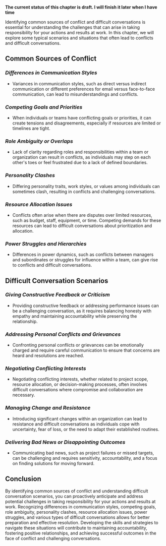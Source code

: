 **The current status of this chapter is draft. I will finish it later when I have time**

Identifying common sources of conflict and difficult conversations is essential for understanding the challenges that can arise in taking responsibility for your actions and results at work. In this chapter, we will explore some typical scenarios and situations that often lead to conflicts and difficult conversations.

**Common Sources of Conflict**
------------------------------

### *Differences in Communication Styles*

* Variances in communication styles, such as direct versus indirect communication or different preferences for email versus face-to-face communication, can lead to misunderstandings and conflicts.

### *Competing Goals and Priorities*

* When individuals or teams have conflicting goals or priorities, it can create tensions and disagreements, especially if resources are limited or timelines are tight.

### *Role Ambiguity or Overlaps*

* Lack of clarity regarding roles and responsibilities within a team or organization can result in conflicts, as individuals may step on each other's toes or feel frustrated due to a lack of defined boundaries.

### *Personality Clashes*

* Differing personality traits, work styles, or values among individuals can sometimes clash, resulting in conflicts and challenging conversations.

### *Resource Allocation Issues*

* Conflicts often arise when there are disputes over limited resources, such as budget, staff, equipment, or time. Competing demands for these resources can lead to difficult conversations about prioritization and allocation.

### *Power Struggles and Hierarchies*

* Differences in power dynamics, such as conflicts between managers and subordinates or struggles for influence within a team, can give rise to conflicts and difficult conversations.

**Difficult Conversation Scenarios**
------------------------------------

### *Giving Constructive Feedback or Criticism*

* Providing constructive feedback or addressing performance issues can be a challenging conversation, as it requires balancing honesty with empathy and maintaining accountability while preserving the relationship.

### *Addressing Personal Conflicts and Grievances*

* Confronting personal conflicts or grievances can be emotionally charged and require careful communication to ensure that concerns are heard and resolutions are reached.

### *Negotiating Conflicting Interests*

* Negotiating conflicting interests, whether related to project scope, resource allocation, or decision-making processes, often involves difficult conversations where compromise and collaboration are necessary.

### *Managing Change and Resistance*

* Introducing significant changes within an organization can lead to resistance and difficult conversations as individuals cope with uncertainty, fear of loss, or the need to adapt their established routines.

### *Delivering Bad News or Disappointing Outcomes*

* Communicating bad news, such as project failures or missed targets, can be challenging and requires sensitivity, accountability, and a focus on finding solutions for moving forward.

**Conclusion**
--------------

By identifying common sources of conflict and understanding difficult conversation scenarios, you can proactively anticipate and address potential challenges in taking responsibility for your actions and results at work. Recognizing differences in communication styles, competing goals, role ambiguity, personality clashes, resource allocation issues, power struggles, and various types of difficult conversations allows for better preparation and effective resolution. Developing the skills and strategies to navigate these situations will contribute to maintaining accountability, fostering positive relationships, and achieving successful outcomes in the face of conflict and challenging conversations.
